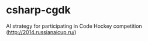 # csharp-cgdk
AI strategy for participating in Code Hockey competition (http://2014.russianaicup.ru/)

